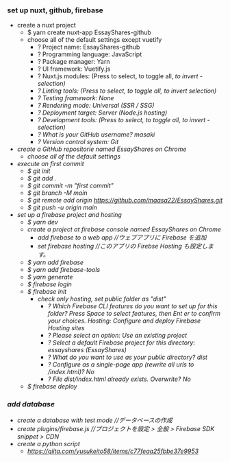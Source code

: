### set up nuxt, github, firebase

- create a nuxt project
  - \$ yarn create nuxt-app EssayShares-github
  - choose all of the default settings except vuetify
    - ? Project name: EssayShares-github
    - ? Programming language: JavaScript
    - ? Package manager: Yarn
    - ? UI framework: Vuetify.js
    - ? Nuxt.js modules: (Press <space> to select, <a> to toggle all, <i> to invert - selection)
    - ? Linting tools: (Press <space> to select, <a> to toggle all, <i> to invert selection)
    - ? Testing framework: None
    - ? Rendering mode: Universal (SSR / SSG)
    - ? Deployment target: Server (Node.js hosting)
    - ? Development tools: (Press <space> to select, <a> to toggle all, <i> to invert - selection)
    - ? What is your GitHub username? masaki
    - ? Version control system: Git
- create a GitHub repositorie named EssayShares on Chrome
  - choose all of the default settings
- execute an first commit
  - \$ git init
  - \$ git add .
  - \$ git commit -m "first commit"
  - \$ git branch -M main
  - \$ git remote add origin https://github.com/maasa22/EssayShares.git
  - \$ git push -u origin main
- set up a firebase project and hosting
  - \$ yarn dev
  - create a project at firebase console named EssayShares on Chrome
    - add firebase to a web app //ウェブアプリに Firebase を追加
    - set firebase hosting //このアプリの Firebse Hosting も設定します。
  - \$ yarn add firebase
  - \$ yarn add firebase-tools
  - \$ yarn generate
  - \$ firebase login
  - \$ firebase init
    - check only hosting, set public folder as "dist"
      - ? Which Firebase CLI features do you want to set up for this folder? Press Space to select features, then Ent
        er to confirm your choices. Hosting: Configure and deploy Firebase Hosting sites
      - ? Please select an option: Use an existing project
      - ? Select a default Firebase project for this directory: essayshares (EssayShares)
      - ? What do you want to use as your public directory? dist
      - ? Configure as a single-page app (rewrite all urls to /index.html)? No
      - ? File dist/index.html already exists. Overwrite? No
  - \$ firebase deploy

### add database

- create a database with test mode //データベースの作成
- create plugins/firebase.js //プロジェクトを設定 > 全般 > Firebase SDK snippet > CDN
- create a python script
  - https://qiita.com/yusukeito58/items/c77feaa25fbbe37e9953
